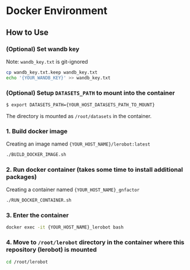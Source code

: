 # Docker Environment
## How to Use
### (Optional) Set wandb key
Note: `wandb_key.txt` is git-ignored
```bash
cp wandb_key.txt.keep wandb_key.txt
echo '{YOUR_WANDB_KEY}' >> wandb_key.txt
```

### (Optional) Setup `DATASETS_PATH` to mount into the container
```bash
$ export DATASETS_PATH={YOUR_HOST_DATASETS_PATH_TO_MOUNT}
```
The directory is mounted as `/root/datasets` in the container.

### 1. Build docker image
Creating an image named `{YOUR_HOST_NAME}/lerobot:latest`
```bash
./BUILD_DOCKER_IMAGE.sh
```

### 2. Run docker container (takes some time to install additional packages)
Creating a container named `{YOUR_HOST_NAME}_gnfactor`
```bash
./RUN_DOCKER_CONTAINER.sh
```

### 3. Enter the container
```bash
docker exec -it {YOUR_HOST_NAME}_lerobot bash
```

### 4. Move to `/root/lerobot` directory in the container where this repository (lerobot) is mounted
```bash
cd /root/lerobot
```

